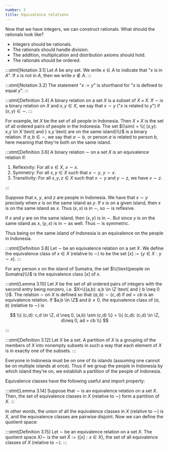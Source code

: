 ```yaml
---
number: 3
title: Equivalence relations
---
```


Now that we have integers, we can construct rationals. What should the rationals look like?

- Integers should be rationals.
- The rationals should handle division.
- The addition, multiplication and distribution axioms should hold.
- The rationals should be ordered.

:::stmt[Notation 3.1]
Let $A$ be any set. We write $x \in A$ to indicate that "$x$ is in $A$". If $x$ is not in $A$, then we write $x \notin A$.
:::

:::stmt[Notation 3.2]
The statement "$x := y$" is shorthand for "$x$ is defined to equal $y$".
:::

:::stmt[Definition 3.4]
A binary relation on a set $X$ is a subset of $X \times X$. If ${\sim}$ is a binary relation on $X$ and $x,y\in X$, we say that $x\sim y$ ("$x$ is related to $y$") if $(x, y) \in {\sim}$.
:::

For example, let $X$ be the set of all people in Indonesia. Then $X \times X$ is the set of all ordered pairs of people in the Indonesia. The set ${\sim} = \\{ (x,y): x,y \in X \text{ and } x,y \text{ are on the same island}\\}$ is a binary relation. If $a, b \in {\sim}$, we say that $a \sim b$, or person $a$ is related to person $b$, here meaning that they're both on the same island.

:::stmt[Definition 3.6]
A binary relation ${\sim}$ on a set $X$ is an equivalence relation if:

1. Reflexivity: For all $x\in X$, $x\sim x$.
2. Symmetry: For all $x,y\in X$ such that $x\sim y$, $y\sim x$.
3. Transitivity: For all $x,y,z \in X$ such that $x\sim y$ and $y\sim z$, we have $x\sim z$.

:::

Suppose that $x$, $y$, and $z$ are people in Indonesia. We have that $x \sim y$ precisely when $x$ is on the same island as $y$. If $x$ is on a given island, then $x$ is on the same island as $x$. Thus $(x,x)$ is in ${\sim}$, so ${\sim}$ is reflexive.

If $x$ and $y$ are on the same island, then $(x, y)$ is in ${\sim}$. But since $y$ is on the same island as $x$, $(y,x)$ is in ${\sim}$ as well. Thus ${\sim}$ is symmetric.

Thus being on the same island of Indonesia is an equivalence on the people in Indonesia.

:::stmt[Definition 3.8]
Let ${\sim}$ be an equivalence relation on a set $X$. We define the equivalence class of $x\in X$ (relative to ${\sim}$) to be the set $[x] := \{y \in X: y\sim x\}$.
:::

For any person $x$ on the island of Sumatra, the set $\\{\text{people on Sumatra}\\}$ is the equivalence class $[x]$ of $x$.

:::stmt[Lemma 3.10]
Let $X$ be the set of all ordered pairs of integers with the second entry being nonzero, i.e. $X=\{(a,b): a,b \in \Z \text{ and } b \neq 0 \}$. The relation ${\sim}$ on $X$ is defined so that $(a,b)\sim(c,d)$ if $ad=cb$ is an equivalence relation. If $a,b \in \Z$ and $b\neq 0$, the equivalence class of $(a,b)$ (relative to ${\sim}$) is

$$ \\{ (c,d): c,d \in \Z, d \neq 0, (a,b) \sim (c,d) \\} = \\{ (c,d): (c,d) \in \Z, d\neq 0, ad = cb \\} $$

:::

:::stmt[Definition 3.12]
Let $X$ be a set. A partition of $X$ is a grouping of the members of $X$ into nonempty subsets in such a way that each element of $X$ is in exactly one of the subsets.
:::

Everyone in Indonesia must be on one of its islands (assuming one cannot be on multiple islands at once). Thus if we group the people in Indonesia by which island they're on, we establish a partition of the people of Indonesia.

Equivalence classes have the following useful and import property:

:::stmt[Lemma 3.14]
Suppose that ${\sim}$ is an equivalence relation on a set $X$. Then, the set of equivalence classes in $X$ (relative to ${\sim}$) form a partition of $X$.
:::

In other words, the union of all the equivalence classes in $X$ (relative to ${\sim}$) is $X$, and the equivalence classes are pairwise disjoint. Now we can define the quotient space:

:::stmt[Definition 3.15]
Let ${\sim}$ be an equivalence relation on a set $X$. The quotient space $X/{\sim}$ is the set $\tilde{X} := \{[x]: x\in X\}$, the set of all equivalence classes of $X$ (relative to ${\sim}$).
:::
